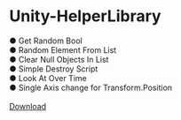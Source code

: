 # Unity-HelperLibrary

● Get Random Bool</br>
● Random Element From List</br>
● Clear Null Objects In List</br>
● Simple Destroy Script</br>
● Look At Over Time</br>
● Single Axis change for Transform.Position</br>
</br>
<a href="https://github.com/Harley-Torrisi/Unity-HelperLibrary/releases" target="_blank">Download</a>
